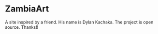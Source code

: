 # ZambiaArt
A site inspired by a friend.
His name is Dylan Kachaka.
The project is open source. 
Thanks!!
